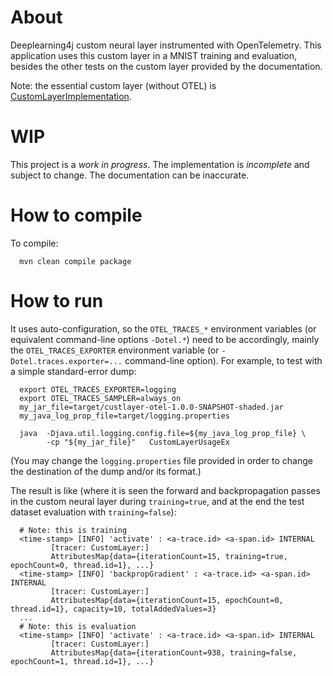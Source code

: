 # About

Deeplearning4j custom neural layer instrumented with OpenTelemetry. This
application uses this custom layer in a MNIST training and evaluation, besides
the other tests on the custom layer provided by the documentation.

Note: the essential custom layer (without OTEL) is
[CustomLayerImplementation](https://github.com/eclipse/deeplearning4j-examples/blob/master/dl4j-examples/src/main/java/org/deeplearning4j/examples/advanced/features/customizingdl4j/layers/layer/CustomLayerImplementation.java).

# WIP

This project is a *work in progress*. The implementation is *incomplete*
and subject to change. The documentation can be inaccurate.

# How to compile

To compile:

      mvn clean compile package

# How to run

It uses auto-configuration, so the `OTEL_TRACES_*` environment variables (or
equivalent command-line options `-Dotel.*`) need to be accordingly, mainly the
`OTEL_TRACES_EXPORTER` environment variable (or `-Dotel.traces.exporter=...`
command-line option). For example, to test with a simple standard-error dump:

      export OTEL_TRACES_EXPORTER=logging
      export OTEL_TRACES_SAMPLER=always_on
      my_jar_file=target/custlayer-otel-1.0.0-SNAPSHOT-shaded.jar
      my_java_log_prop_file=target/logging.properties
        
      java  -Djava.util.logging.config.file=${my_java_log_prop_file} \
            -cp "${my_jar_file}"   CustomLayerUsageEx

(You may change the `logging.properties` file provided in order to change the
destination of the dump and/or its format.)

The result is like (where it is seen the forward and backpropagation passes in
the custom neural layer during `training=true`, and at the end the test dataset
evaluation with `training=false`):

      # Note: this is training
      <time-stamp> [INFO] 'activate' : <a-trace.id> <a-span.id> INTERNAL
             [tracer: CustomLayer:]
             AttributesMap{data={iterationCount=15, training=true, epochCount=0, thread.id=1}, ...}
      <time-stamp> [INFO] 'backpropGradient' : <a-trace.id> <a-span.id> INTERNAL
             [tracer: CustomLayer:]
             AttributesMap{data={iterationCount=15, epochCount=0, thread.id=1}, capacity=10, totalAddedValues=3}
      ...
      # Note: this is evaluation
      <time-stamp> [INFO] 'activate' : <a-trace.id> <a-span.id> INTERNAL
             [tracer: CustomLayer:]
             AttributesMap{data={iterationCount=938, training=false, epochCount=1, thread.id=1}, ...}

